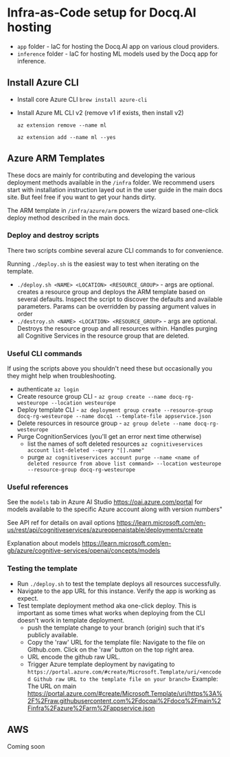# Infra-as-Code setup for Docq.AI hosting

- `app` folder - IaC for hosting the Docq.AI app on various cloud providers.
- `inference` folder - IaC for hosting ML models used by the Docq app for inference.

## Install Azure CLI

- Install core Azure CLI `brew install azure-cli`
- Install Azure ML CLI v2 (remove v1 if exists, then install v2)

  ```terminal
  az extension remove --name ml

  az extension add --name ml --yes
  ```

## Azure ARM Templates

These docs are mainly for contributing and developing the various deployment methods available in the `/infra` folder. We recommend users start with installation instruction layed out in the user guide in the main docs site. But feel free if you want to get your hands dirty.

The ARM template in `/infra/azure/arm` powers the wizard based one-click deploy method described in the main docs.

### Deploy and destroy scripts

There two scripts combine several azure CLI commands to for convenience.

Running `./deploy.sh` is the easiest way to test when iterating on the template.

- `./deploy.sh <NAME> <LOCATION> <RESOURCE_GROUP>` - args are optional. creates a resource group and deploys the ARM template based on several defaults. Inspect the script to discover the defaults and available parameters. Params can be overridden by passing argument values in order
- `./destroy.sh <NAME> <LOCATION> <RESOURCE_GROUP>` - args are optional. Destroys the resource group and all resources within. Handles purging all Cognitive Services in the resource group that are deleted.

### Useful CLI commands

If using the scripts above you shouldn't need these but occasionally you they might help when troubleshooting.

- authenticate `az login`
- Create resource group CLI - `az group create --name docq-rg-westeurope --location westeurope`
- Deploy template CLI - `az deployment group create --resource-group docq-rg-westeurope --name docq1 --template-file appservice.json`
- Delete resources in resource group - `az group delete --name docq-rg-westeurope`
- Purge CognitionServices (you'll get an error next time otherwise)
  - list the names of soft deleted resources `az cognitiveservices account list-deleted --query "[].name"`
  - purge `az cognitiveservices account purge --name <name of deleted resource from above list command> --location westeurope --resource-group docq-rg-westeurope`

### Useful references

See the `models` tab in Azure AI Studio <https://oai.azure.com/portal> for models available to the specific Azure account along with version numbers"

See API ref for details on avail options <https://learn.microsoft.com/en-us/rest/api/cognitiveservices/azureopenaistable/deployments/create>

Explanation about models <https://learn.microsoft.com/en-gb/azure/cognitive-services/openai/concepts/models>

### Testing the template

- Run `./deploy.sh` to test the template deploys all resources successfully.
- Navigate to the app URL for this instance. Verify the app is working as expect.
- Test template deployment method aka one-click deploy. This is important as some times what works when deploying from the CLI doesn't work in template deployment.
  - push the template change to your branch (origin) such that it's publicly available.
  - Copy the 'raw' URL for the template file: Navigate to the file on Github.com. Click on the 'raw' button on the top right area.
  - URL encode the github raw URL.
  - Trigger Azure template deployment by navigating to `https://portal.azure.com/#create/Microsoft.Template/uri/<encoded Github raw URL to the template file on your branch>`
  Example: The URL on main <https://portal.azure.com/#create/Microsoft.Template/uri/https%3A%2F%2Fraw.githubusercontent.com%2Fdocqai%2Fdocq%2Fmain%2Finfra%2Fazure%2Farm%2Fappservice.json>

## AWS

Coming soon
